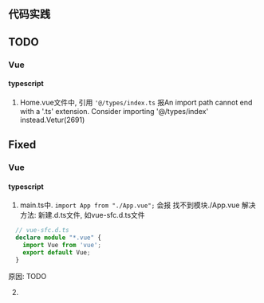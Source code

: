 ## 代码实践

##  TODO

### Vue

#### typescript

1. Home.vue文件中, 引用 `'@/types/index.ts` 报An import path cannot end with a '.ts' extension. Consider importing '@/types/index' instead.Vetur(2691)


## Fixed

### Vue

#### typescript

1. main.ts中. `import App from "./App.vue";` 会报 找不到模块./App.vue
  解决方法: 新建.d.ts文件, 如vue-sfc.d.ts文件

  ```ts
    // vue-sfc.d.ts
    declare module "*.vue" {
      import Vue from 'vue';
      export default Vue;
    }
  ```

  原因:
    TODO

2. 
